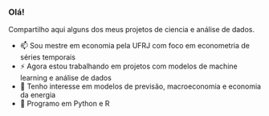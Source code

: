 ### Olá! 

Compartilho aqui alguns dos meus projetos de ciencia e análise de dados.

- 📫 Sou mestre em economia pela UFRJ com foco em econometria de séries temporais
- ⚡ Agora estou trabalhando em projetos com modelos de machine learning e análise de dados
- 👯 Tenho interesse em modelos de previsão, macroeconomia e economia da energia
- 💬 Programo em Python e R



<!--

 <div>
 <p align="left">
   <a href="https://github.com/michellemalher">
   <img height="175em" src="https://github-readme-stats.vercel.app/api?username=michellemalher&show_icons=true&theme=radical&include_all_commits=true&count_private=true"/>
   <img height="175em" src="https://github-readme-stats.vercel.app/api/top-langs/?username=michellemalher&layout=compact&langs_count=16&theme=radical"/>
<div>
 
<!--
  ![Snake animation](https://github.com/michellemalher/michellemalher/blob/output/github-contribution-grid-snake.svg)
-->
